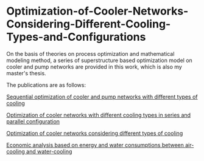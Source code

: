 # Optimization-of-Cooler-Networks-Considering-Different-Cooling-Types-and-Configurations

On the basis of theories on process optimization and mathematical modeling method, a series of superstructure based optimization model on cooler and pump networks are provided in this work, which is also my master's thesis.

The publications are as follows:

[Sequential optimization of cooler and pump networks with different types of cooling](https://www.sciencedirect.com/science/article/abs/pii/S0360544219309090)

[Optimization of cooler networks with different cooling types in series and parallel configuration](https://pubs.acs.org/doi/abs/10.1021/acs.iecr.8b04059)

[Optimization of cooler networks considering different types of cooling](https://www.cetjournal.it/index.php/cet/article/view/CET1870082)

[Economic analysis based on energy and water consumptions between air-cooling and water-cooling](https://www.cetjournal.it/index.php/cet/article/view/CET1761059)
